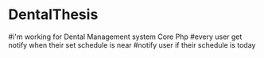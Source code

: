 # DentalThesis
#i'm working for Dental Management system Core Php
#every user get notify when their set schedule is near
#notify user if their schedule is today
